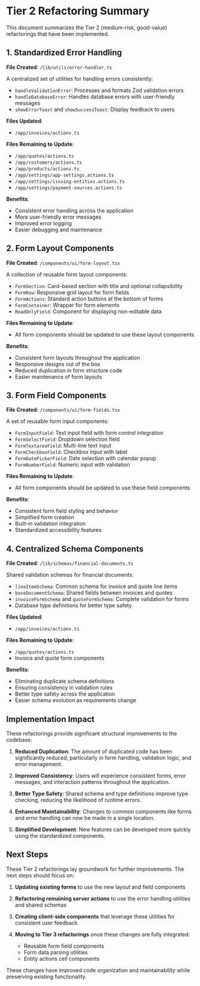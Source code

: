 # Tier 2 Refactoring Summary

This document summarizes the Tier 2 (medium-risk, good-value) refactorings that have been implemented.

## 1. Standardized Error Handling

**File Created**: `/lib/utils/error-handler.ts`

A centralized set of utilities for handling errors consistently:
- `handleValidationError`: Processes and formats Zod validation errors
- `handleDatabaseError`: Handles database errors with user-friendly messages
- `showErrorToast` and `showSuccessToast`: Display feedback to users

**Files Updated**:
- `/app/invoices/actions.ts`

**Files Remaining to Update**:
- `/app/quotes/actions.ts`
- `/app/customers/actions.ts`
- `/app/products/actions.ts`
- `/app/settings/app-settings.actions.ts`
- `/app/settings/issuing-entities.actions.ts`
- `/app/settings/payment-sources.actions.ts`

**Benefits**:
- Consistent error handling across the application
- More user-friendly error messages
- Improved error logging
- Easier debugging and maintenance

## 2. Form Layout Components

**File Created**: `/components/ui/form-layout.tsx`

A collection of reusable form layout components:
- `FormSection`: Card-based section with title and optional collapsibility
- `FormRow`: Responsive grid layout for form fields
- `FormActions`: Standard action buttons at the bottom of forms
- `FormContainer`: Wrapper for form elements
- `ReadOnlyField`: Component for displaying non-editable data

**Files Remaining to Update**:
- All form components should be updated to use these layout components

**Benefits**:
- Consistent form layouts throughout the application
- Responsive designs out of the box
- Reduced duplication in form structure code
- Easier maintenance of form layouts

## 3. Form Field Components

**File Created**: `/components/ui/form-fields.tsx`

A set of reusable form input components:
- `FormInputField`: Text input field with form control integration
- `FormSelectField`: Dropdown selection field
- `FormTextareaField`: Multi-line text input
- `FormCheckboxField`: Checkbox input with label
- `FormDatePickerField`: Date selection with calendar popup
- `FormNumberField`: Numeric input with validation

**Files Remaining to Update**:
- All form components should be updated to use these field components

**Benefits**:
- Consistent form field styling and behavior
- Simplified form creation
- Built-in validation integration
- Standardized accessibility features

## 4. Centralized Schema Components

**File Created**: `/lib/schemas/financial-documents.ts`

Shared validation schemas for financial documents:
- `lineItemSchema`: Common schema for invoice and quote line items
- `baseDocumentSchema`: Shared fields between invoices and quotes
- `invoiceFormSchema` and `quoteFormSchema`: Complete validation for forms
- Database type definitions for better type safety

**Files Updated**:
- `/app/invoices/actions.ts`

**Files Remaining to Update**:
- `/app/quotes/actions.ts`
- Invoice and quote form components

**Benefits**:
- Eliminating duplicate schema definitions
- Ensuring consistency in validation rules
- Better type safety across the application
- Easier schema evolution as requirements change

## Implementation Impact

These refactorings provide significant structural improvements to the codebase:

1. **Reduced Duplication**: The amount of duplicated code has been significantly reduced, particularly in form handling, validation logic, and error management.

2. **Improved Consistency**: Users will experience consistent forms, error messages, and interaction patterns throughout the application.

3. **Better Type Safety**: Shared schema and type definitions improve type checking, reducing the likelihood of runtime errors.

4. **Enhanced Maintainability**: Changes to common components like forms and error handling can now be made in a single location.

5. **Simplified Development**: New features can be developed more quickly using the standardized components.

## Next Steps

These Tier 2 refactorings lay groundwork for further improvements. The next steps should focus on:

1. **Updating existing forms** to use the new layout and field components

2. **Refactoring remaining server actions** to use the error handling utilities and shared schemas

3. **Creating client-side components** that leverage these utilities for consistent user feedback

4. **Moving to Tier 3 refactorings** once these changes are fully integrated:
   - Reusable form field components
   - Form data parsing utilities
   - Entity actions cell components

These changes have improved code organization and maintainability while preserving existing functionality.